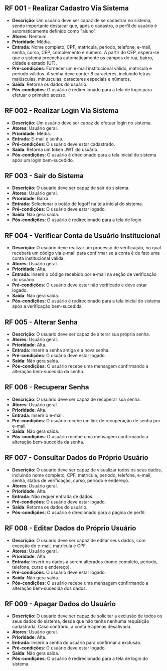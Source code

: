 ## RF 001 - Realizar Cadastro Via Sistema
- **Descrição**: Um usuário deve ser capaz de se cadastrar no sistema, sendo importante destacar que, após o cadastro, 
o perfil do usuário é automaticamente definido como "aluno".
- **Atores**: Nenhum.
- **Prioridade**: Média.
- **Entrada**: Nome completo, CPF, matrícula, período, telefone, e-mail, senha, curso, CEP, complemento e número. 
A partir do CEP, espera-se que o sistema preencha automaticamente os campos de rua, bairro, cidade e estado (UF).
- **Pré-condições**: Fornecer um e-mail institucional válido, matrícula e período válidos. A senha deve conter 8 
caracteres, incluindo letras maiúsculas, minúsculas, caracteres especiais e números.
- **Saída**: Retorna os dados do usuário.
- **Pós-condições**: O usuário é redirecionado para a tela de login para efetuar o primeiro acesso.

## RF 002 - Realizar Login Via Sistema
- **Descrição**: Um usuário deve ser capaz de efetuar login no sistema.
- **Atores**: Usuário geral.
- **Prioridade**: Média.
- **Entrada**: E-mail e senha.
- **Pré-condições**: O usuário deve estar cadastrado.
- **Saída**: Retorna um token JWT do usuário.
- **Pós-condições**: O usuário é direcionado para a tela inicial do sistema após um login bem-sucedido.

## RF 003 - Sair do Sistema
- **Descrição**: O usuário deve ser capaz de sair do sistema.
- **Atores**: Usuário geral.
- **Prioridade**: Baixa.
- **Entrada**: Selecionar o botão de logoff na tela inicial do sistema.
- **Pré-condições**: O usuário deve estar logado.
- **Saída**: Não gera saída.
- **Pós-condições**: O usuário é redirecionado para a tela de login.

## RF 004 - Verificar Conta de Usuário Institucional
- **Descrição**: O usuário deve realizar um processo de verificação, no qual receberá um código via e-mail para 
confirmar se a conta é de fato uma conta institucional válida.
- **Atores**: Usuário geral.
- **Prioridade**: Alta.
- **Entrada**: Inserir o código recebido por e-mail na seção de verificação do usuário.
- **Pré-condições**: O usuário deve estar não verificado e deve estar logado.
- **Saída**: Não gera saída.
- **Pós-condições**: O usuário é redirecionado para a tela inicial do sistema após a verificação bem-sucedida.

## RF 005 - Alterar Senha
- **Descrição**: O usuário deve ser capaz de alterar sua própria senha.
- **Atores**: Usuário geral.
- **Prioridade**: Alta.
- **Entrada**: Inserir a senha antiga e a nova senha.
- **Pré-condições**: O usuário deve estar logado.
- **Saída**: Não gera saída.
- **Pós-condições**: O usuário recebe uma mensagem confirmando a alteração bem-sucedida da senha.

## RF 006 - Recuperar Senha
- **Descrição**: O usuário deve ser capaz de recuperar sua senha.
- **Atores**: Usuário geral.
- **Prioridade**: Alta.
- **Entrada**: Inserir o e-mail.
- **Pré-condições**: O usuário recebe um link de recuperação de senha por e-mail.
- **Saída**: Não gera saída.
- **Pós-condições**: O usuário recebe uma mensagem confirmando a alteração bem-sucedida da senha.

## RF 007 - Consultar Dados do Próprio Usuário
- **Descrição**: O usuário deve ser capaz de visualizar todos os seus dados, incluindo nome completo, CPF, matrícula, 
período, telefone, e-mail, senha, status de verificação, curso, período e endereço.
- **Atores**: Usuário geral.
- **Prioridade**: Alta.
- **Entrada**: Não requer entrada de dados.
- **Pré-condições**: O usuário deve estar logado.
- **Saída**: Retorna os dados do usuário.
- **Pós-condições**: O usuário é direcionado para a página de perfil.

## RF 008 - Editar Dados do Próprio Usuário
- **Descrição**: O usuário deve ser capaz de editar seus dados, com exceção do e-mail, matrícula e CPF.
- **Atores**: Usuário geral.
- **Prioridade**: Alta.
- **Entrada**: Inserir os dados a serem alterados (nome completo, período, telefone, curso e endereço).
- **Pré-condições**: O usuário deve estar logado.
- **Saída**: Não gera saída.
- **Pós-condições**: O usuário recebe uma mensagem confirmando a alteração bem-sucedida dos dados.

## RF 009 - Apagar Dados do Usuário
- **Descrição**: O usuário deve ser capaz de solicitar a exclusão de todos os seus dados do sistema, desde que não 
tenha nenhuma requisição cadastrada. Caso contrário, a conta é apenas desativada.
- **Atores**: Usuário geral.
- **Prioridade**: Alta.
- **Entrada**: Inserir a senha do usuário para confirmar a exclusão.
- **Pré-condições**: O usuário deve estar logado.
- **Saída**: Não gera saída.
- **Pós-condições**: O usuário é redirecionado para a tela de login do sistema.
